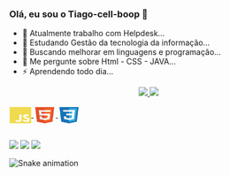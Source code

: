 ### Olá, eu sou o Tiago-cell-boop 👋


- 🔭 Atualmente trabalho com Helpdesk...
- 🌱 Estudando Gestão da tecnologia da informação...
- 👯 Buscando melhorar em linguagens e programação...
- 💬 Me pergunte sobre Html - CSS - JAVA...
- ⚡ Aprendendo todo dia...


<div align="center">
<a href="https://github.com/Tiago-cell-boop">
<img height="180em" src="https://github-readme-stats.vercel.app/api?username=Tiago-cell-boop&show_icons=true&theme=dracula&include_all_commits=true&count_private=true"/>
<img height="180em" src="https://github-readme-stats.vercel.app/api/top-langs/?username=Tiago-cell-boop&layout=compact&langs_count=7&theme=dracula"/>
</div>
<div style="display: inline_block"><br>
<img align="center" alt="Dev-Js" height="30" width="40" src="https://raw.githubusercontent.com/devicons/devicon/master/icons/javascript/javascript-plain.svg">
<img align="center" alt="Dev-HTML" height="30" width="40" src="https://raw.githubusercontent.com/devicons/devicon/master/icons/html5/html5-original.svg">
<img align="center" alt="Dev-CSS" height="30" width="40" src="https://raw.githubusercontent.com/devicons/devicon/master/icons/css3/css3-original.svg">
</div>
  
##

<div>
<a href="https://www.instagram.com/tiago__.3/" target="_blank"><img src="https://img.shields.io/badge/Instagram-E4405F?style=for-the-badge&logo=instagram&logoColor=white" target="_blank"></a>
<a href = "mailto:tiagotr191@gmail.com"><img src="https://img.shields.io/badge/-Gmail-%23333?style=for-the-badge&logo=gmail&logoCo](https://img.shields.io/badge/Gmail-D14836?style=for-the-badge&logo=gmail&logoColor=white)" target="_blank"></a>
<a href="(15) 99839-6733" target="_blank"><img src="https://img.shields.io/badge/WhatsApp-25D366?style=for-the-badge&logo=whatsapp&logoColor=white" target="_blank"></a>

![Snake animation](https://github.com/Tiago-cell-boop/Tiago-cell-boop/blob/output/github-contribution-grid-snake.svg)
</div>



